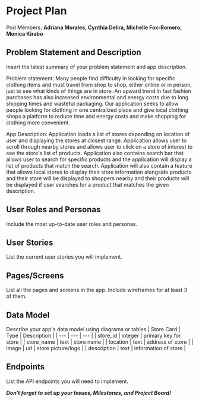 # Project Plan

Pod Members: **Adriana Morales, Cynthia Delira, Michelle Fox-Romero, Monica Kirabo**

## Problem Statement and Description

Insert the latest summary of your problem statement and app description.

Problem statement: Many people find difficulty in looking for specific clothing items and must travel from shop to shop, either online or in person, just to see what kinds of things are in store. An upward trend in fast fashion purchases has also increased environmental and energy costs due to long shipping times and wasteful packaging. Our application seeks to allow people looking for clothing in one centralized place and give local clothing shops a platform to reduce time and energy costs and make shopping for clothing more convenient.

App Description: Application loads a list of stores depending on location of user and displaying the stores at closest range. Application allows user to scroll through nearby stores and allows user to click on a store of interest to see the store's list of products. Application also contains search bar that allows user to search for specific products and the application will display a list of products that match the search. Application will also contain a feature that allows local stores to display their store information alongside products and their store will be displayed to shoppers nearby and their products will be displayed if user searches for a product that matches the given description.

## User Roles and Personas

Include the most up-to-date user roles and personas.

## User Stories

List the current user stories you will implement.

## Pages/Screens

List all the pages and screens in the app. Include wireframes for at least 3 of them.


## Data Model

Describe your app's data model using diagrams or tables
| Store Card | Type | Description |
| --- | --- | --- |
| store_id | integer | primary key for store |
| store_name | text | store name |
| location | text | address of store |
| image | url | store picture/logo |
| description | text | information of store |

## Endpoints

List the API endpoints you will need to implement.

***Don't forget to set up your Issues, Milestones, and Project Board!***
